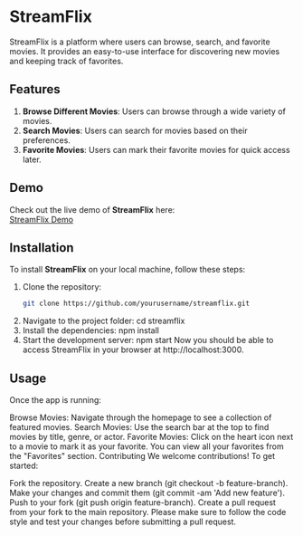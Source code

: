 # StreamFlix

StreamFlix is a platform where users can browse, search, and favorite movies. It provides an easy-to-use interface for discovering new movies and keeping track of favorites.

## Features
1. **Browse Different Movies**: Users can browse through a wide variety of movies.
2. **Search Movies**: Users can search for movies based on their preferences.
3. **Favorite Movies**: Users can mark their favorite movies for quick access later.

## Demo
Check out the live demo of **StreamFlix** here:  
[StreamFlix Demo]([https://your-demo-link.com](https://drive.google.com/file/d/1oT33Gp9H0yEQEXcYW-dQ5HBICwHjoW5g/view?usp=sharing))

## Installation
To install **StreamFlix** on your local machine, follow these steps:

1. Clone the repository:
   ```bash
   git clone https://github.com/yourusername/streamflix.git
2. Navigate to the project folder:
  cd streamflix
3. Install the dependencies:
  npm install
4. Start the development server:
 npm start
Now you should be able to access StreamFlix in your browser at http://localhost:3000.

## Usage
Once the app is running:

Browse Movies: Navigate through the homepage to see a collection of featured movies.
Search Movies: Use the search bar at the top to find movies by title, genre, or actor.
Favorite Movies: Click on the heart icon next to a movie to mark it as your favorite. You can view all your favorites from the "Favorites" section.
Contributing
We welcome contributions! To get started:

Fork the repository.
Create a new branch (git checkout -b feature-branch).
Make your changes and commit them (git commit -am 'Add new feature').
Push to your fork (git push origin feature-branch).
Create a pull request from your fork to the main repository.
Please make sure to follow the code style and test your changes before submitting a pull request.
